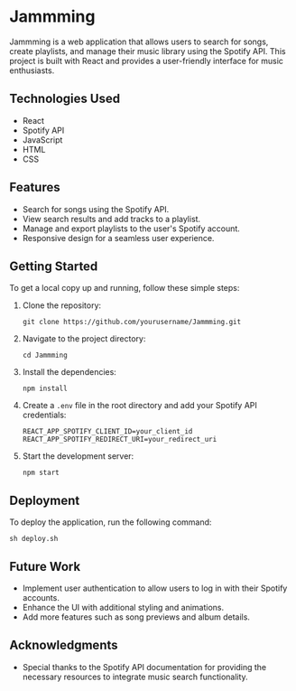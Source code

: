 # Jammming

Jammming is a web application that allows users to search for songs, create playlists, and manage their music library using the Spotify API. This project is built with React and provides a user-friendly interface for music enthusiasts.

## Technologies Used

- React
- Spotify API
- JavaScript
- HTML
- CSS

## Features

- Search for songs using the Spotify API.
- View search results and add tracks to a playlist.
- Manage and export playlists to the user's Spotify account.
- Responsive design for a seamless user experience.

## Getting Started

To get a local copy up and running, follow these simple steps:

1. Clone the repository:
   ```
   git clone https://github.com/yourusername/Jammming.git
   ```

2. Navigate to the project directory:
   ```
   cd Jammming
   ```

3. Install the dependencies:
   ```
   npm install
   ```

4. Create a `.env` file in the root directory and add your Spotify API credentials:
   ```
   REACT_APP_SPOTIFY_CLIENT_ID=your_client_id
   REACT_APP_SPOTIFY_REDIRECT_URI=your_redirect_uri
   ```

5. Start the development server:
   ```
   npm start
   ```

## Deployment

To deploy the application, run the following command:
```
sh deploy.sh
```

## Future Work

- Implement user authentication to allow users to log in with their Spotify accounts.
- Enhance the UI with additional styling and animations.
- Add more features such as song previews and album details.

## Acknowledgments

- Special thanks to the Spotify API documentation for providing the necessary resources to integrate music search functionality.